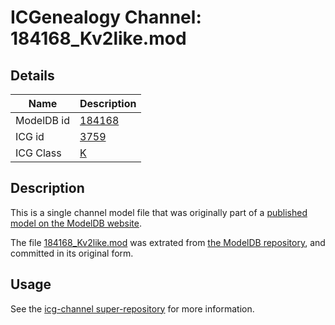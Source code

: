 # ICGenealogy Channel: 184168\_Kv2like.mod

## Details

Name | Description
---- | -----------
ModelDB id | [184168](http://senselab.med.yale.edu/ModelDB/ShowModel.cshtml?model=184168)
ICG id | [3759](http://icg.neurotheory.ox.ac.uk/channels/1/3759)
ICG Class | [K](http://icg.neurotheory.ox.ac.uk/channels/1)

## Description

This is a single channel model file that was originally part of a [published model on the ModelDB website](http://senselab.med.yale.edu/mModelDB/ShowModel.cshtml?model=184168).

The file [184168\_Kv2like.mod](184168_Kv2like.mod) was extrated from [the ModelDB repository](http://senselab.med.yale.edu/ModelDB/ShowModel.cshtml?model=184168), and committed in its original form.

## Usage

See the [icg-channel super-repository](https://github.com/icgenealogy/icg-channels) for more information.